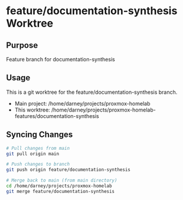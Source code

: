 # feature/documentation-synthesis Worktree

## Purpose
Feature branch for documentation-synthesis

## Usage
This is a git worktree for the feature/documentation-synthesis branch.
- Main project: /home/darney/projects/proxmox-homelab
- This worktree: /home/darney/projects/proxmox-homelab-features/documentation-synthesis

## Syncing Changes
```bash
# Pull changes from main
git pull origin main

# Push changes to branch
git push origin feature/documentation-synthesis

# Merge back to main (from main directory)
cd /home/darney/projects/proxmox-homelab
git merge feature/documentation-synthesis
```
